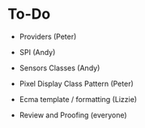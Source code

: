 # To-Do

- Providers (Peter)

- SPI (Andy)

- Sensors Classes (Andy)

- Pixel Display Class Pattern (Peter)

- Ecma template / formatting (Lizzie)

- Review and Proofing (everyone)






